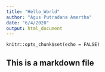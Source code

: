 ```yaml
---
title: "Hello_World"
author: "Agus Putradana Amertha"
date: "6/4/2020"
output: html_document
---
```


```{r setup, include=FALSE}
knitr::opts_chunk$set(echo = FALSE)
```

## This is a markdown file
